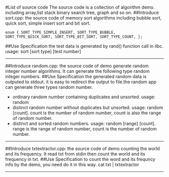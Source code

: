 #List of source code
The source code is a collection of algorithm demo. including array,list stack binary search tree, graph and so on. 
##Introduce
sort.cpp: the source code of memory sort algorithms including bubble sort, quick sort, simple insert sort and bit sort.


`enum {
SORT_TYPE_SIMPLE_INSERT,
SORT_TYPE_BUBBLE,
SORT_TYPE_QUICK_SORT,
SORT_TYPE_BIT_SORT,
SORT_TYPE_COUNT,
};`

##Use Specification
the test data is generated by rand() function call in libc. 
usage: sort [sort type]  [test number]
***
##Introduce
random.cpp: the source code of demo generate random integer number algorithms. It can generate the following type random integer numbers.
##Use Specification
the generated random data is outputed to stdout. it is easy to redirect the output to file.the random app can generate three types random number.

+ ordinary random number containing duplicates and unsorted.  usage: random
+ distinct random number without duplicates but unsorted.   usage: random [count]. count is the number of random number, count is also the range of random number.
+ distinct and sorted random numbers.  usage: random [range]  [count]. range is the range of random number, count is the number of random number.
***
##Introduce
txtextractor.cpp: the source code of demo counting the world and its frequency. It read txt from stdin then count the world and its frequency in txt.
##Use Specification
to count the word and its frequncy info by the demo, you need do it in this way.
cat txt | txtextractor
***
 
